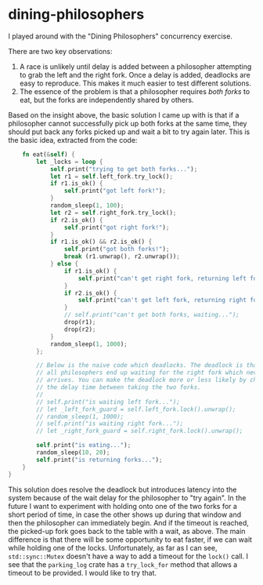 dining-philosophers
===================

I played around with the "Dining Philosophers" concurrency exercise.

There are two key observations:
1. A race is unlikely until delay is added between a philosopher attempting to grab the left and the right fork. 
Once a delay is added, deadlocks are easy to reproduce. 
This makes it much easier to test different solutions.
2. The essence of the problem is that a philosopher requires _both forks_ to eat, but the forks are independently shared by others.

Based on the insight above, the basic solution I came up with is that if a philosopher cannot successfully pick up both forks at the same time, they should put back any forks picked up and wait a bit to try again later. This is the basic idea, extracted from the code:

```rust
    fn eat(&self) {
        let _locks = loop {
            self.print("trying to get both forks...");
            let r1 = self.left_fork.try_lock();
            if r1.is_ok() {
                self.print("got left fork!");
            }
            random_sleep(1, 100);
            let r2 = self.right_fork.try_lock();
            if r2.is_ok() {
                self.print("got right fork!");
            }
            if r1.is_ok() && r2.is_ok() {
                self.print("got both forks!");
                break (r1.unwrap(), r2.unwrap());
            } else {
                if r1.is_ok() {
                    self.print("can't get right fork, returning left fork");
                }
                if r2.is_ok() {
                    self.print("can't get left fork, returning right fork");
                }
                // self.print("can't get both forks, waiting...");
                drop(r1);
                drop(r2);
            }
            random_sleep(1, 1000);
        };

        // Below is the naive code which deadlocks. The deadlock is that 
        // all philosophers end up waiting for the right fork which never
        // arrives. You can make the deadlock more or less likely by changing
        // the delay time between taking the two forks.
        //
        // self.print("is waiting left fork...");
        // let _left_fork_guard = self.left_fork.lock().unwrap();
        // random_sleep(1, 1000);
        // self.print("is waiting right fork...");
        // let _right_fork_guard = self.right_fork.lock().unwrap();

        self.print("is eating...");
        random_sleep(10, 20);
        self.print("is returning forks...");
    }
}
```

This solution does resolve the deadlock but introduces latency into the system because of the wait delay for the philosopher to "try again".  In the future I want to experiment with holding onto one of the two forks for a short period of time, in case the other shows up during that window and then the philosopher can immediately begin. And if the timeout is reached, the picked-up fork goes back to the table with a wait, as above. The main difference is that there will be some opportunity to eat faster, if we can wait while holding one of the locks. Unfortunately, as far as I can see, `std::sync::Mutex` doesn't have a way to add a timeout for the `lock()` call. I see that the `parking_log` crate has a `try_lock_for` method that allows a timeout to be provided. I would like to try that.